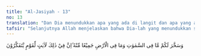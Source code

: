 ```yaml
---
title: "Al-Jasiyah - 13"
no: 13
translation: "Dan Dia menundukkan apa yang ada di langit dan apa yang ada di bumi untukmu semuanya (sebagai rahmat) dari-Nya. Sungguh, dalam hal yang demikian itu benar-benar terdapat tanda-tanda (kebesaran Allah) bagi orang-orang yang berpikir."
tafsir: "Selanjutnya Allah menjelaskan bahwa Dia-lah yang menundukkan semua makhluk ciptaan-Nya yang ada di langit dan di bumi agar manusia dapat menggunakan dan memanfaatkannya untuk kepentingan mereka dalam melaksanakan tugas sebagai khalifah Allah di bumi. Hal ini berarti bahwa manusia wajib berusaha mencari manfaat dan kegunaan ciptaan Allah bagi mereka. Kunci dari semuanya adalah kemauan berusaha dan keinginan mengetahui sebagian pengetahuan Allah. Hal ini telah dimulai oleh manusia sejak zaman dahulu sampai sekarang sehingga semakin lama umur bumi ini didiami manusia, semakin banyak pula ilmu Allah yang diketahui manusia dan manfaat alam semesta. Semua ini untuk kepentingan hidup dan kehidupan manusia. Namun, baru sebagian kecil saja dari ilmu Allah yang telah diketahui manusia.\n\nCiptaan Allah yang ada di langit seperti matahari, bulan, bintang-bintang, awan, angin, air hujan, dan ciptaan-Nya yang ada di bumi seperti tumbuh-tumbuhan, binatang, gunung, lautan dan sebagiannya semua diciptakan-Nya di samping sebagai rahmat dan karunia-Nya kepada manusia juga mengandung tanda-tanda kekuasaan dan keagungan-Nya, yang menunjukkan bahwa penciptanya adalah Zat Yang Maha Esa. Tidak ada Tuhan yang lain selain Dia, yang selalu menjaga makhluk-Nya dan tidak layak dipersekutukan dengan sesuatu pun. Kesimpulan seperti ini hanya akan diperoleh oleh hamba Allah yang melakukan pengamatan dengan cermat, menggunakan pikiran yang sehat dan mau mencari kebenaran.\n\nApabila seseorang mau memperhatikan alam semesta, mau memperhatikan hubungan kesatuan satu jenis makhluk dengan makhluk yang lain, tentulah ia akan sampai kepada kesimpulan bahwa masing-masing kesatuan itu ada kaitannya antara yang satu dengan yang lain, tidak dapat lepas atau berdiri sendiri. Terlihat dalam proses terjadinya hujan, erat hubungannya dengan adanya laut, adanya gunung-gunung, adanya panas yang dipancarkan matahari, adanya angin dan sebagainya. Demikian pula perkisaran arah angin ditentukan oleh banyak hal, seperti adanya awan, gunung dan panas matahari.\n\nKapal yang berlayar di laut memerlukan hembusan angin atau bahan bakar seperti batubara atau minyak. Semakin tinggi ilmu pengetahuan seseorang semakin banyak pula ia mengetahui hubungan antara satu makhluk dengan makhluk-makhluk yang lain. Bulan tidak dapat melepaskan lintasannya dari bumi, seolah-olah tertawan oleh bumi, demikian pula bumi dan planet-planet yang lain menjadi tawanan matahari. Planet-planet itu selalu mengitari matahari pada garis edarnya masing-masing. Selanjutnya matahari dan planet-planet yang mengikuti tidak dapat melepaskan diri dari kesatuan yang lebih besar, yaitu Galaksi Bimasakti. Akhirnya Galaksi Bimasakti bersama-sama galaksi-galaksi yang lain terikat pula kepada tata susunan tertentu pula. Maka dengan pemikiran dan penelitian orang akan sampai kepada kesimpulan bahwa penciptanya tentulah Zat Yang Maha Esa lagi Mahakuasa.\n\nAyat di atas sebagaimana banyak ayat senada memperlihatkan bagaimana Allah menundukkan langit dan bumi untuk manusia. Seperti diketahui alam memiliki sifat-sifat fisis yang semuanya merupakan ketetapan Allah, Sunatullah, dan merupakan manifestasi ketertundukan alam. Sebagai contoh, bumi memiliki sifat-sifat fisis seperti kelistrikan, kemagnetan, elastisitas dan kerapatan massa. Dari sifat-sifat fisis tersebut manusia, khususnya para ahli kebumian, dapat mempelajari bumi bahkan sampai jauh menembus bumi. Dengan memanfaatkan sifat elastisitas bumi, manusia bisa menangkap gelombang-gelombang gempa yang menjalar dalam perut bumi dan mengetahui karakter fisis lapisan bumi yang dilaluinya. Dengan gelombang gempa ini manusia dapat mengetahui lapisan-lapisan bumi dari atas hingga inti bumi yang berada sekitar 6000 km di bawah kita. Pada penggunaan praktis, pencarian minyak bumi menggunakan sifat elsatisitas bumi ini yakni dengan mengirim gelombang yang sumbernya berasal 'gempa buatan\", yang di masa lalu menggunakan dinamit.\n\nDi bagian dalam bumi terdapat intibumi, yang bagian luarnya bersifat cair. Inti inilah yang menyebabkan bumi memiliki medan magnet kuat yang berperan penting dalam menjaga kelangsungan kehidupan. Menyebar jauh di atas permukaan, medan magnet ini melindungi bumi dari radiasi yang merusak dan berasal dari angkasa luar. Radiasi dari bintang selain matahari tidak dapat melewati perisai ini, yang disebut dengan nama Sabuk Van Allen. Perisai ini merentang hingga sekitar 18.000 km dari bumi, melindungi bola ini dari energi mematikan. Dalam aspek praktis, dengan mengetahui sifat kemagnetan ini pula para ahli-ahli kebumian mengembangkan metoda-metoda eksplorasi baik mineral maupun minyak bumi. \n\nPernyataan mengenai penciptaan yang dilakukan bukan untuk main-main, banyak di kemukakan dalam banyak ayat Al-Qur'an. Pernyataan inilah yang menjamin bahwa bumi layak huni. Bumi dimudahkan Allah untuk dihuni umat manusia.\n\nDialah yang menjadikan bumi untuk kamu yang mudah dijelajahi. (al-Mulk/67: 15)"
---
```


وَسَخَّرَ لَكُمْ مَّا فِى السَّمٰوٰتِ وَمَا فِى الْاَرْضِ جَمِيْعًا مِّنْهُ ۗاِنَّ فِيْ ذٰلِكَ لَاٰيٰتٍ لِّقَوْمٍ يَّتَفَكَّرُوْنَ 
